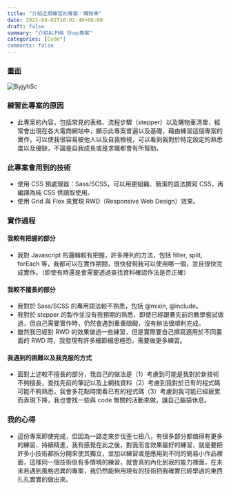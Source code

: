 ```yaml
---
title: "介紹近期練習的專案：購物車"
date: 2022-04-02T16:02:40+08:00
draft: false
summary: "介紹ALPHA Shop專案"
categories: [Code"]
comments: false
---
```


### 畫面

![ByjyhSc](https://i.imgur.com/ByjyhSc.png)

### 練習此專案的原因

- 此專案的內容，包括常見的表格、流程步驟（stepper）以及購物車清單，經常會出現在各大電商網站中，顯示此專案普遍以及基礎，藉由練習這個專案的實作，可以使我很容易被他人以及自我檢視，可以看到我對於特定設定的熟悉度以及優缺，不論是自我成長或是求職都會有所幫助。

### 此專案會用到的技術

- 使用 CSS 預處理器：Sass/SCSS，可以用更組織、簡潔的語法撰寫 CSS，再編譯為純 CSS 供讀取使用。
- 使用 Grid 與 Flex 來實現 RWD（Responsive Web Design）效果。

### 實作過程

#### 我較有把握的部分

- 我對 Javascript 的邏輯較有把握，許多陣列的方法，包括 filter, split, forEach 等，我都可以在實作期間，很快發現我可以使用哪一個，並且很快完成實作。（即使有時還是會需要透過查找資料確認作法是否正確）

#### 我較不擅長的部分

- 我對於 Sass/SCSS 的專用語法較不熟悉，包括 @mixin, @include。
- 我對於 stepper 的製作並沒有我預期的熟悉，即使已經跟著先前的教學嘗試做過，但自己需要實作時，仍然會遇到重重阻礙，沒有辦法很順利完成。
- 雖然我已經對 RWD 的效果做過一些練習，但是實際要自己撰寫適用於不同畫面的 RWD 時，我發現有許多細節細思極恐，需要做更多練習。

#### 我遇到的困難以及我克服的方式

- 面對上述較不擅長的部分，我自己的做法是（1）考慮到可能是我對於新技術不夠擅長，查找先前的筆記以及上網找資料（2）考慮到我對於已有的程式碼可能不夠熟悉，我會多花點時間看已有的程式碼（3）考慮到我可能已經疲累而表現下降，我也會找一些與 code 無關的活動來做，讓自己腦袋休息。

### 我的心得

- 這份專案即使完成，但因為一路走來步伐歪七扭八，有很多部分都值得有更多的練習、持續精進，我有感覺在此之後，對我而言效果最好的練習，就是要把許多小技術都拆分開來使其獨立，並加以練習或是應用到不同的簡易小作品裡面，這樣同一個技術但有多情境的練習，就會真的內化到我的能力裡面，在未來若遇到風格迥異的專案，我仍然能夠用現有的技術把我確實已經學過的東西扎扎實實的做出來。
